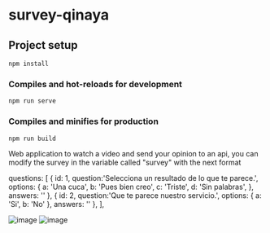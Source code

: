 # survey-qinaya

## Project setup
```
npm install
```
### Compiles and hot-reloads for development
```
npm run serve
```

### Compiles and minifies for production
```
npm run build
```

Web application to watch a video and send your opinion to an api, you can modify the survey in the variable called "survey" with the next format 

questions: [
        {
          id: 1,
          question:'Selecciona un resultado de lo que te parece.',
          options: {
            a: 'Una cuca',
            b: 'Pues bien creo',
            c: 'Triste',
            d: 'Sin palabras',
          },
          answers: ''
        },
        {
          id: 2,
          question:'Que te parece nuestro servicio.',
          options: {
            a: 'Si',
            b: 'No'
          },
          answers: ''
        },
      ],
      
![image](https://user-images.githubusercontent.com/60365530/220478288-df6a5c04-6d9a-4d80-a8b2-c6fd7e4dc67b.png)
![image](https://user-images.githubusercontent.com/60365530/220478319-60f8f198-c067-4838-b048-ff8eef105e55.png)
